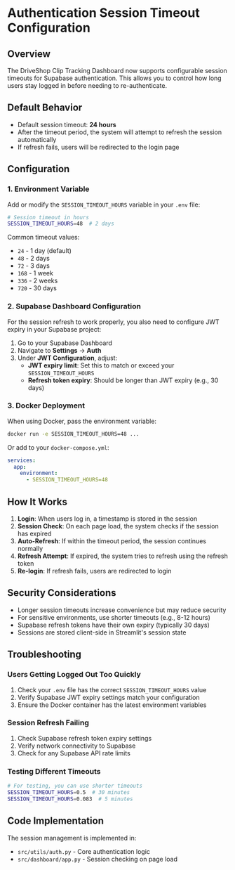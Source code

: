 # Authentication Session Timeout Configuration

## Overview
The DriveShop Clip Tracking Dashboard now supports configurable session timeouts for Supabase authentication. This allows you to control how long users stay logged in before needing to re-authenticate.

## Default Behavior
- Default session timeout: **24 hours**
- After the timeout period, the system will attempt to refresh the session automatically
- If refresh fails, users will be redirected to the login page

## Configuration

### 1. Environment Variable
Add or modify the `SESSION_TIMEOUT_HOURS` variable in your `.env` file:

```bash
# Session timeout in hours
SESSION_TIMEOUT_HOURS=48  # 2 days
```

Common timeout values:
- `24` - 1 day (default)
- `48` - 2 days
- `72` - 3 days
- `168` - 1 week
- `336` - 2 weeks
- `720` - 30 days

### 2. Supabase Dashboard Configuration
For the session refresh to work properly, you also need to configure JWT expiry in your Supabase project:

1. Go to your Supabase Dashboard
2. Navigate to **Settings** → **Auth**
3. Under **JWT Configuration**, adjust:
   - **JWT expiry limit**: Set this to match or exceed your `SESSION_TIMEOUT_HOURS`
   - **Refresh token expiry**: Should be longer than JWT expiry (e.g., 30 days)

### 3. Docker Deployment
When using Docker, pass the environment variable:

```bash
docker run -e SESSION_TIMEOUT_HOURS=48 ...
```

Or add to your `docker-compose.yml`:

```yaml
services:
  app:
    environment:
      - SESSION_TIMEOUT_HOURS=48
```

## How It Works

1. **Login**: When users log in, a timestamp is stored in the session
2. **Session Check**: On each page load, the system checks if the session has expired
3. **Auto-Refresh**: If within the timeout period, the session continues normally
4. **Refresh Attempt**: If expired, the system tries to refresh using the refresh token
5. **Re-login**: If refresh fails, users are redirected to login

## Security Considerations

- Longer session timeouts increase convenience but may reduce security
- For sensitive environments, use shorter timeouts (e.g., 8-12 hours)
- Supabase refresh tokens have their own expiry (typically 30 days)
- Sessions are stored client-side in Streamlit's session state

## Troubleshooting

### Users Getting Logged Out Too Quickly
1. Check your `.env` file has the correct `SESSION_TIMEOUT_HOURS` value
2. Verify Supabase JWT expiry settings match your configuration
3. Ensure the Docker container has the latest environment variables

### Session Refresh Failing
1. Check Supabase refresh token expiry settings
2. Verify network connectivity to Supabase
3. Check for any Supabase API rate limits

### Testing Different Timeouts
```bash
# For testing, you can use shorter timeouts
SESSION_TIMEOUT_HOURS=0.5  # 30 minutes
SESSION_TIMEOUT_HOURS=0.083  # 5 minutes
```

## Code Implementation
The session management is implemented in:
- `src/utils/auth.py` - Core authentication logic
- `src/dashboard/app.py` - Session checking on page load